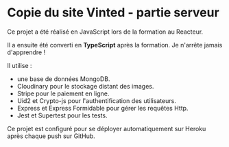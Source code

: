 # Copie du site Vinted - partie serveur

Ce projet a été réalisé en JavaScript lors de la formation au Reacteur.

Il a ensuite été converti en **TypeScript** après la formation. Je n'arrête jamais d'apprendre !

Il utilise :

-   une base de données MongoDB.
-   Cloudinary pour le stockage distant des images.
-   Stripe pour le paiement en ligne.
-   Uid2 et Crypto-js pour l'authentification des utilisateurs.
-   Express et Express Formidable pour gérer les requêtes Http.
-   Jest et Supertest pour les tests.

Ce projet est configuré pour se déployer automatiquement sur Heroku après chaque push sur GitHub.
